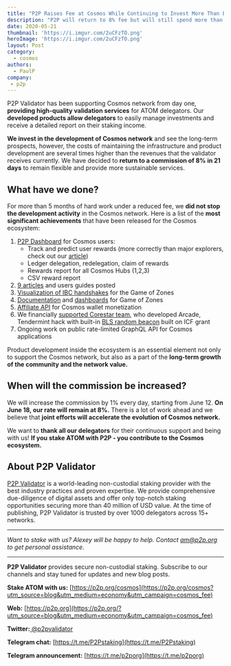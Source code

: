 ```yaml
---
title: "P2P Raises Fee at Cosmos While Continuing to Invest More Than Earnings"
description: "P2P will return to 8% fee but will still spend more than validation earnings for the development of Cosmos."
date: 2020-05-21
thumbnail: 'https://i.imgur.com/2uCFzTO.png'
heroImage: 'https://i.imgur.com/2uCFzTO.png'
layout: Post
category:
  - cosmos
authors:
  - PaulP
company:
 - p2p
---
```


P2P Validator has been supporting Cosmos network from day one, **providing high-quality validation services** for ATOM delegators. Our **developed products allow delegators** to easily manage investments and receive a detailed report on their staking income.

**We invest in the development of Cosmos network** and see the long-term prospects, however, the costs of maintaining the infrastructure and product development are several times higher than the revenues that the validator receives currently. We have decided to **return to a commission of 8% in 21 days** to remain flexible and provide more sustainable services.
 
## What have we done?

For more than 5 months of hard work under a reduced fee, we **did not stop the development activity** in the Cosmos network. Here is a list of the **most significant achievements** that have been released  for the Cosmos ecosystem:

1. [P2P Dashboard](https://p2p.org/?utm_source=blog&utm_medium=economy&utm_campaign=cosmos_fee#dashboard-block) for Cosmos users:
   * Track and predict user rewards (more correctly than major explorers, check out our [article](https://economy.p2p.org/lost-in-cosmos-explorers?utm_source=blog&utm_medium=economy&utm_campaign=cosmos_fee))
   * Ledger delegation, redelegation, claim of rewards
   * Rewards report for all Cosmos Hubs (1,2,3)
   * CSV reward report
2. [9 articles](https://economy.p2p.org/category/cosmos?utm_source=blog&utm_medium=economy&utm_campaign=cosmos_fee) and users guides posted 
3. [Visualization of IBC handshakes](https://goz.p2p.org/?utm_source=blog&utm_medium=economy&utm_campaign=cosmos_fee) for the Game of Zones
4. [Documentation](https://github.com/p2p-org/relayer/blob/master/docs/commands.md) and [dashboards](https://dash-goz.p2p.org/public/dashboards/PxNuUZv6XxsUwETE4iWhLiVEUIOiFlD3GJhPig6P?org_slug=default) for Game of Zones
5. [Affiliate API](https://defiapi.com/) for Cosmos wallet monetization 
6. We financially [supported Corestar team](https://economy.p2p.org/p2p-validator-acquired-corestar-development-team?utm_source=blog&utm_medium=economy&utm_campaign=cosmos_fee), who developed Arcade, Tendermint hack with built-in [BLS random beacon](https://economy.p2p.org/p2p-validator-helps-to-carry-out-random-beacon-for-Cosmos?utm_source=blog&utm_medium=economy&utm_campaign=cosmos_fee) built on ICF grant
7. Ongoing work on public rate-limited GraphQL API for Cosmos applications

Product development inside the ecosystem is an essential element not only to support the Cosmos network, but also as a part of the **long-term growth of the community and the network value.**

## When will the commission be increased?

We will increase the commission by 1% every day, starting from June 12. **On June 18, our rate will remain at 8%.** There is a lot of work ahead and we believe that **joint efforts will accelerate the evolution of Cosmos network.**

We want to **thank all our delegators** for their continuous support and being with us! **If you stake ATOM with P2P  - you contribute to the Cosmos ecosystem.**

## About P2P Validator

[P2P Validator](https://p2p.org/?utm_source=blog&utm_medium=economy&utm_campaign=cosmos_fee) is a world-leading non-custodial staking provider with the best industry practices and proven expertise. We provide comprehensive due-diligence of digital assets and offer only top-notch staking opportunities securing more than 40 million of USD value. At the time of publishing, P2P Validator is trusted by over 1000 delegators across 15+ networks.

------

*Want to stake with us? Alexey will be happy to help. Contact am@p2p.org to get personal assistance.*

---

**P2P Validator** provides secure non-custodial staking. Subscribe to our channels and stay tuned for updates and new blog posts.

**Stake ATOM with us:** [https://p2p.org/cosmos](https://p2p.org/cosmos?utm_source=blog&utm_medium=economy&utm_campaign=cosmos_fee)

**Web:** [https://p2p.org](https://p2p.org/?utm_source=blog&utm_medium=economy&utm_campaign=cosmos_fee)

**Twitter:**[ @p2pvalidator](https://twitter.com/p2pvalidator)

**Telegram chat:** [https://t.me/P2Pstaking](https://t.me/P2Pstaking)

**Telegram announcement:** [https://t.me/p2porg](https://t.me/p2porg)
